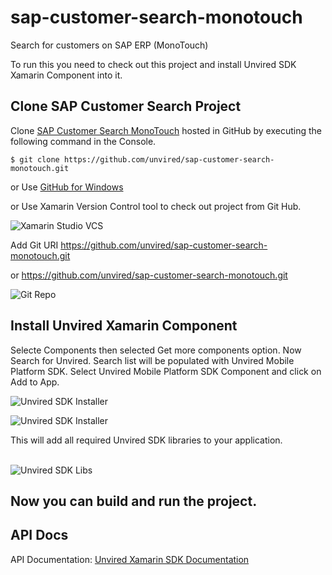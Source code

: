 # sap-customer-search-monotouch
Search for customers on SAP ERP (MonoTouch)

To run this you need to check out this project and install Unvired SDK Xamarin Component into it.

Clone SAP Customer Search Project
-----------
Clone <a href="https://github.com/unvired/sap-customer-search-monotouch">SAP Customer Search MonoTouch</a> hosted in GitHub by executing the following command in the Console.

 `$ git clone https://github.com/unvired/sap-customer-search-monotouch.git`
 
  or Use <a href="https://windows.github.com/">GitHub for Windows</a>
  
  or Use Xamarin Version Control tool to check out project from Git Hub.

![Xamarin Studio VCS](http://developer.unvired.com/public/xamarin/vcs.png)

Add Git URI <a href="https://github.com/unvired/sap-customer-search-monotouch">https://github.com/unvired/sap-customer-search-monotouch.git</a>

or <a href="https://github.com/unvired/sap-customer-search-monotouch">https://github.com/unvired/sap-customer-search-monotouch.git</a>

![Git Repo](http://developer.unvired.com/public/xamarin/gitrepo.png)


Install Unvired Xamarin Component
------------
Selecte Components then selected Get more components option. Now Search for Unvired. Search list will be populated with Unvired Mobile Platform SDK. Select Unvired Mobile Platform SDK Component and click on Add to App.

![Unvired SDK Installer](http://developer.unvired.com/public/xamarin/addcomponent.png)

![Unvired SDK Installer](http://developer.unvired.com/public/xamarin/unviredsdkcomponent.png)

This will add all required Unvired SDK libraries to your application.<br><br>

![Unvired SDK Libs](http://developer.unvired.com/public/xamarin/unviredsdklibs.png)

Now you can build and run the project.
--------

API Docs
--------
API Documentation: <a href="http://developer.unvired.com/docs/Windows/">Unvired Xamarin SDK Documentation</a>
